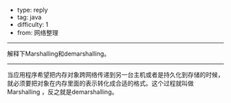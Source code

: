- type: reply
- tag: java
- difficulty:  1
- from: 网络整理

--------

解释下Marshalling和demarshalling。

---------

当应用程序希望把内存对象跨网络传递到另一台主机或者是持久化到存储的时候，就必须要把对象在内存里面的表示转化成合适的格式。这个过程就叫做Marshalling
，反之就是demarshalling。

